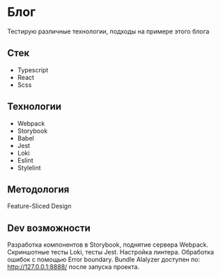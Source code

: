 # Блог

Тестирую различные технологии, подходы на примере этого блога

## Стек

- Typescript
- React
- Scss

## Технологии

- Webpack
- Storybook
- Babel
- Jest
- Loki
- Eslint
- Stylelint

## Методология

Feature-Sliced Design

## Dev возможности

Разработка компонентов в Storybook, поднятие сервера Webpack. Скриншотные тесты Loki, тесты Jest. Настройка линтера. Обработка ошибок с помощью Error boundary. Bundle Alalyzer доступен по: http://127.0.0.1:8888/ после запуска проекта.

